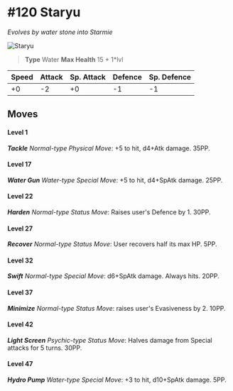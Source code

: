 # #120 Staryu
*Evolves by water stone into Starmie*

![Staryu](https://img.pokemondb.net/sprites/home/normal/1x/staryu.png)

> **Type** Water
> **Max Health** 15 + 1\*lvl

| Speed | Attack | Sp. Attack | Defence | Sp. Defence |
| ----- | ------ | ---------- | ------- | ----------- |
| +0 | -2 | +0 | -1 | -1 |

## Moves
#### Level 1

***Tackle** Normal-type Physical Move*: +5 to hit, d4+Atk damage.  35PP.
#### Level 17

***Water Gun** Water-type Special Move*: +5 to hit, d4+SpAtk damage.  25PP.
#### Level 22

***Harden** Normal-type Status Move*: Raises user's Defence by 1. 30PP.
#### Level 27

***Recover** Normal-type Status Move*: User recovers half its max HP. 5PP.
#### Level 32

***Swift** Normal-type Special Move*: d6+SpAtk damage. Always hits. 20PP.
#### Level 37

***Minimize** Normal-type Status Move*: raises user's Evasiveness by 2. 10PP.
#### Level 42

***Light Screen** Psychic-type Status Move*: Halves damage from Special attacks for 5 turns. 30PP.
#### Level 47

***Hydro Pump** Water-type Special Move*: +3 to hit, d10+SpAtk damage.  5PP.


